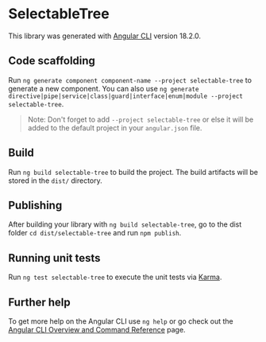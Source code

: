 # SelectableTree

This library was generated with [Angular CLI](https://github.com/angular/angular-cli) version 18.2.0.

## Code scaffolding

Run `ng generate component component-name --project selectable-tree` to generate a new component. You can also use `ng generate directive|pipe|service|class|guard|interface|enum|module --project selectable-tree`.
> Note: Don't forget to add `--project selectable-tree` or else it will be added to the default project in your `angular.json` file. 

## Build

Run `ng build selectable-tree` to build the project. The build artifacts will be stored in the `dist/` directory.

## Publishing

After building your library with `ng build selectable-tree`, go to the dist folder `cd dist/selectable-tree` and run `npm publish`.

## Running unit tests

Run `ng test selectable-tree` to execute the unit tests via [Karma](https://karma-runner.github.io).

## Further help

To get more help on the Angular CLI use `ng help` or go check out the [Angular CLI Overview and Command Reference](https://angular.dev/tools/cli) page.
